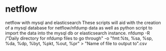 # netflow
netflow with mysql and elasticsearch
These scripts will aid with the creation of a mysql database for netflow/nfdump data as well as python script to import the data into the mysql db or elasticsearch instance.
nfdump -R /"Daily directory for nfdump files to go through" -o "fmt:%ts, %sa, %sp, %da, %dp, %byt, %pkt, %out, %pr" > "Name of file to output to".csv

